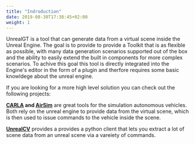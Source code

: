 ```yaml
---
title: "Indroduction"
date: 2019-08-30T17:38:45+02:00
weight: 1
---
```


UnrealGT is a tool that can generate data from a virtual scene inside the Unreal Engine.
The goal is to provide to provide a Toolkit that is as flexible as possible, with many data generation scenarios supported out of the box and the ability to easily extend the built in components for more complex scenarios.
To achive this goal this tool is directly integrated into the Engine's editor in the form of a plugin and therfore requires some basic knowldege about the unreal engine.

If you are looking for a more high level solution you can check out the following projects:

**[CARLA](http://www.carla.org) and [AirSim](https://microsoft.github.io/AirSim/)** are great tools for the simulation autonomous vehicles. Both rely on the unreal engine to provide data from the virtual scene, which is then used to issue commands to the vehicle inside the scene.

**[UnrealCV](https://unrealcv.org)** provides a provides a python client that lets you extract a lot of scene data from an unreal scene via a vareiety of commands.


